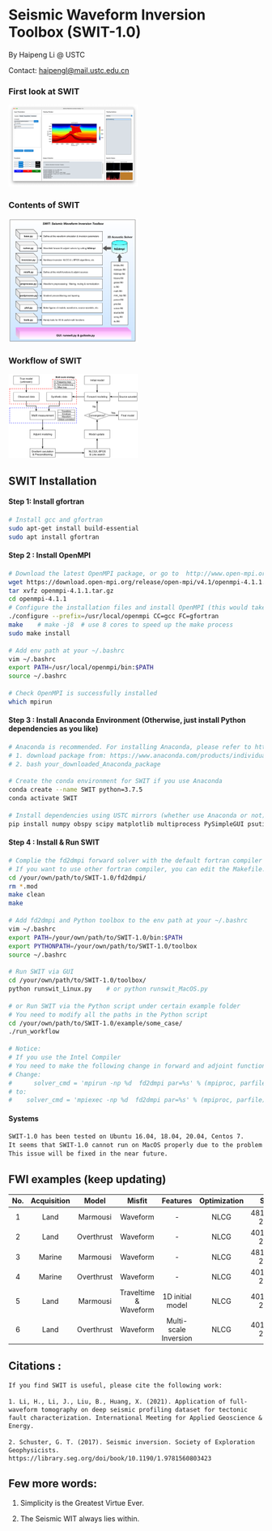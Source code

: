 # **S**eismic **W**aveform **I**nversion **T**oolbox   (SWIT-1.0)

By Haipeng Li @ USTC

Contact: haipengl@mail.ustc.edu.cn

### First look at SWIT

<img src="./doc/SWIT-GUI.png" style="zoom:25%;" />

### Contents of SWIT



<img src="./doc/SWIT-Contents.png" style="zoom:25%;" />

### Workflow of SWIT 

<img src="./doc/SWIT-Workflow.png" style="zoom:25%;" />

## SWIT Installation 

#### Step 1: Install  gfortran

```bash
# Install gcc and gfortran
sudo apt-get install build-essential
sudo apt install gfortran
```

#### Step 2 : Install OpenMPI

```bash
# Download the latest OpenMPI package, or go to  http://www.open-mpi.org/software/ompi to download the desired version
wget https://download.open-mpi.org/release/open-mpi/v4.1/openmpi-4.1.1.tar.gz 
tar xvfz openmpi-4.1.1.tar.gz
cd openmpi-4.1.1
# Configure the installation files and install OpenMPI (this would take quite a while)
./configure --prefix=/usr/local/openmpi CC=gcc FC=gfortran
make    # make -j8  # use 8 cores to speed up the make process
sudo make install

# Add env path at your ~/.bashrc
vim ~/.bashrc
export PATH=/usr/local/openmpi/bin:$PATH
source ~/.bashrc

# Check OpenMPI is successfully installed
which mpirun
```

#### Step 3 : Install Anaconda Environment (Otherwise, just install Python dependencies as you like)

```bash
# Anaconda is recommended. For installing Anaconda, please refer to https://docs.anaconda.com/anaconda/install/linux/
# 1. download package from: https://www.anaconda.com/products/individual/download-success
# 2. bash your_downloaded_Anaconda_package

# Create the conda environment for SWIT if you use Anaconda
conda create --name SWIT python=3.7.5
conda activate SWIT

# Install dependencies using USTC mirrors (whether use Anaconda or not)
pip install numpy obspy scipy matplotlib multiprocess PySimpleGUI psutil Pillow -i https://pypi.mirrors.ustc.edu.cn/simple/
```

#### Step 4 : Install & Run SWIT  

```bash
# Complie the fd2dmpi forward solver with the default fortran compiler (mpif90).
# If you want to use other fortran compiler, you can edit the Makefile.config file (line 18) under ~/SWIT-1.0/fd2dmpi/.
cd /your/own/path/to/SWIT-1.0/fd2dmpi/
rm *.mod
make clean
make

# Add fd2dmpi and Python toolbox to the env path at your ~/.bashrc 
vim ~/.bashrc 
export PATH=/your/own/path/to/SWIT-1.0/bin:$PATH
export PYTHONPATH=/your/own/path/to/SWIT-1.0/toolbox
source ~/.bashrc

# Run SWIT via GUI
cd /your/own/path/to/SWIT-1.0/toolbox/
python runswit_Linux.py    # or python runswit_MacOS.py 

# or Run SWIT via the Python script under certain example folder
# You need to modify all the paths in the Python script
cd /your/own/path/to/SWIT-1.0/example/some_case/
./run_workflow

# Notice:
# If you use the Intel Compiler
# You need to make the following change in forward and adjoint functions in toolbox/solver.py: 
# Change:     
#	   solver_cmd = 'mpirun -np %d  fd2dmpi par=%s' % (mpiproc, parfile)
# to:
#    solver_cmd = 'mpiexec -np %d  fd2dmpi par=%s' % (mpiproc, parfile)
```

#### Systems  

```bash
SWIT-1.0 has been tested on Ubuntu 16.04, 18.04, 20.04, Centos 7.
It seems that SWIT-1.0 cannot run on MacOS properly due to the problem with the Python multiprocess module. 
This issue will be fixed in the near future.
```

## FWI examples (keep updating)

| No.  | Acquisition |   Model    |         Misfit         |       Features        | Optimization |     Size      |
| :--: | :---------: | :--------: | :--------------------: | :-------------------: | :----------: | :-----------: |
|  1   |    Land     |  Marmousi  |        Waveform        |           -           |     NLCG     | 481x121, 25 m |
|  2   |    Land     | Overthrust |        Waveform        |           -           |     NLCG     | 401x101, 25 m |
|  3   |   Marine    |  Marmousi  |        Waveform        |           -           |     NLCG     | 481x141, 25 m |
|  4   |   Marine    | Overthrust |        Waveform        |           -           |     NLCG     | 401x121, 25 m |
|  5   |    Land     |  Marmousi  | Traveltime &  Waveform |   1D initial model    |     NLCG     | 401x121, 25 m |
|  6   |    Land     | Overthrust |        Waveform        | Multi-scale Inversion |     NLCG     | 401x101, 25 m |

## Citations :   

```
If you find SWIT is useful, please cite the following work:

1. Li, H., Li, J., Liu, B., Huang, X. (2021). Application of full-waveform tomography on deep seismic profiling dataset for tectonic fault characterization. International Meeting for Applied Geoscience & Energy.

2. Schuster, G. T. (2017). Seismic inversion. Society of Exploration Geophysicists. https://library.seg.org/doi/book/10.1190/1.9781560803423
```
## Few more words:
1. Simplicity is the Greatest Virtue Ever.

2. The Seismic WIT always lies within.
